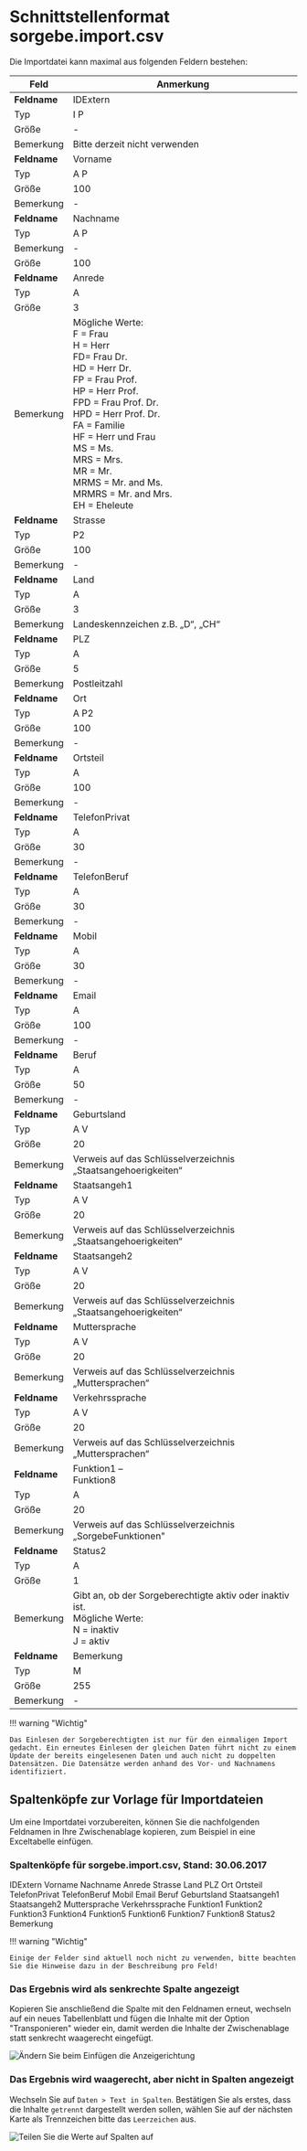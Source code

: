 # Schnittstellenformat sorgebe.import.csv

Die Importdatei kann maximal aus folgenden Feldern bestehen: 

Feld|Anmerkung
---|---
**Feldname**|  IDExtern
Typ|  I P
Größe| -
Bemerkung|  Bitte derzeit nicht verwenden
**Feldname**|  Vorname
Typ|  A P
Größe| 100
Bemerkung| -
**Feldname**|  Nachname
Typ|  A P
Bemerkung| -
Größe| 100
**Feldname**|  Anrede
Typ|  A
Größe| 3
Bemerkung| Mögliche Werte:<br/>F = Frau<br/>H = Herr<br/>FD= Frau Dr.<br/>HD = Herr Dr.<br/>FP = Frau Prof.<br/>HP = Herr Prof.<br/>FPD = Frau Prof. Dr.<br/>HPD = Herr Prof. Dr.<br/>FA = Familie<br/>HF = Herr und Frau<br/>MS = Ms.<br/>MRS = Mrs.<br/>MR = Mr.<br/>MRMS = Mr. and Ms.<br/>MRMRS = Mr. and Mrs.<br/>EH = Eheleute
**Feldname**|  Strasse
Typ|  P2
Größe| 100
Bemerkung| -
**Feldname**|  Land
Typ|  A
Größe| 3
Bemerkung|  Landeskennzeichen z.B. „D“, „CH“
**Feldname**|  PLZ
Typ|  A
Größe| 5
Bemerkung| Postleitzahl
**Feldname**|  Ort
Typ|  A P2
Größe| 100
Bemerkung| -
**Feldname**|  Ortsteil
Typ|  A
Größe| 100
Bemerkung| -
**Feldname**|  TelefonPrivat
Typ|  A
Größe| 30
Bemerkung| -
**Feldname**|  TelefonBeruf
Typ|  A
Größe| 30
Bemerkung| -
**Feldname**|  Mobil
Typ|  A
Größe| 30
Bemerkung| -
**Feldname**|  Email
Typ|  A
Größe| 100
Bemerkung| -
**Feldname**|  Beruf
Typ|  A
Größe| 50
Bemerkung| -
**Feldname**|  Geburtsland
Typ|  A V
Größe| 20
Bemerkung|  Verweis auf das Schlüsselverzeichnis „Staatsangehoerigkeiten“
**Feldname**|  Staatsangeh1
Typ|  A V
Größe| 20
Bemerkung|  Verweis auf das Schlüsselverzeichnis „Staatsangehoerigkeiten“
**Feldname**|  Staatsangeh2
Typ|  A V
Größe| 20
Bemerkung| Verweis auf das Schlüsselverzeichnis „Staatsangehoerigkeiten“
**Feldname**|  Muttersprache
Typ|  A V
Größe| 20
Bemerkung|  Verweis auf das Schlüsselverzeichnis „Muttersprachen“
**Feldname**|  Verkehrssprache
Typ|  A V
Größe| 20
Bemerkung|  Verweis auf das Schlüsselverzeichnis „Muttersprachen“
**Feldname**|  Funktion1 –<br/>Funktion8
Typ|  A
Größe| 20
Bemerkung|  Verweis auf das Schlüsselverzeichnis „SorgebeFunktionen"
**Feldname**|  Status2
Typ|  A
Größe| 1
Bemerkung| Gibt an, ob der Sorgeberechtigte aktiv oder inaktiv ist.<br/>Mögliche Werte:<br/>N = inaktiv<br/>J = aktiv
**Feldname**| Bemerkung
Typ|  M
Größe| 255
Bemerkung| -

!!! warning "Wichtig"

    Das Einlesen der Sorgeberechtigten ist nur für den einmaligen Import gedacht. Ein erneutes Einlesen der gleichen Daten führt nicht zu einem Update der bereits eingelesenen Daten und auch nicht zu doppelten Datensätzen. Die Datensätze werden anhand des Vor- und Nachnamens identifiziert.

## Spaltenköpfe zur Vorlage für Importdateien

Um eine Importdatei vorzubereiten, können Sie die nachfolgenden Feldnamen in Ihre Zwischenablage kopieren, zum Beispiel in eine Exceltabelle einfügen.

### Spaltenköpfe für sorgebe.import.csv, Stand: 30.06.2017

 IDExtern
 Vorname
 Nachname
 Anrede
 Strasse
 Land
 PLZ
 Ort
 Ortsteil
 TelefonPrivat
 TelefonBeruf
 Mobil
 Email
 Beruf
 Geburtsland
 Staatsangeh1
 Staatsangeh2
 Muttersprache
 Verkehrssprache
 Funktion1
 Funktion2
 Funktion3
 Funktion4
 Funktion5
 Funktion6
 Funktion7
 Funktion8
 Status2
 Bemerkung

!!! warning "Wichtig"

    Einige der Felder sind aktuell noch nicht zu verwenden, bitte beachten Sie die Hinweise dazu in der Beschreibung pro Feld!

### Das Ergebnis wird als senkrechte Spalte angezeigt

Kopieren Sie anschließend die Spalte mit den Feldnamen erneut, wechseln auf ein neues Tabellenblatt und fügen die Inhalte mit der Option "Transponieren" wieder ein, damit werden die Inhalte der Zwischenablage statt senkrecht waagerecht eingefügt.

![Ändern Sie beim Einfügen die Anzeigerichtung](/assets/images/importe/magimp-8.png)

### Das Ergebnis wird waagerecht, aber nicht in Spalten angezeigt

Wechseln Sie auf `Daten > Text in Spalten`. Bestätigen Sie als erstes, dass die Inhalte `getrennt` dargestellt werden sollen, wählen Sie auf der nächsten Karte als Trennzeichen bitte das ``Leerzeichen`` aus.

![Teilen Sie die Werte auf Spalten auf](/assets/images/importe/magimp-9.png)
